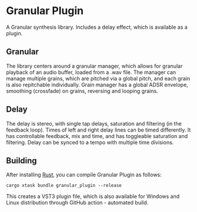# Granular Plugin
A Granular synthesis library. Includes a delay effect, which is available as a plugin.

## Granular
The library centers around a granular manager, which allows for granular playback of an audio buffer, loaded from a .wav file.
The manager can manage multiple grains, which are pitched via a global pitch, and each grain is also repitchable individually.
Grain manager has a global ADSR envelope, smoothing (crossfade) on grains, reversing and looping grains.

## Delay
The delay is stereo, with single tap delays, saturation and filtering (in the feedback loop). Times of left and right delay lines can be timed differently.
It has controllable feedback, mix and time, and has toggleable saturation and filtering. Delay can be synced to a tempo with multiple time divisions.


## Building

After installing [Rust](https://rustup.rs/), you can compile Granular Plugin as follows:

```shell
cargo xtask bundle granular_plugin --release
```
This creates a VST3 plugin file, which is also available for Windows and Linux distribution through GitHub action - automated build.


